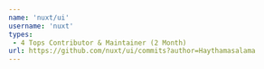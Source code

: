 ```yaml
---
name: 'nuxt/ui'
username: 'nuxt'
types: 
 - 4 Tops Contributor & Maintainer (2 Month) 
url: https://github.com/nuxt/ui/commits?author=Haythamasalama
---
```

